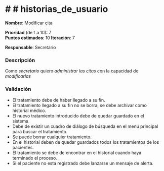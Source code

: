 # # # historias_de_usuario

**Nombre**: Modificar cita

**Prioridad** (de 1 a 10): 7  
**Puntos estimados**: 10
**Iteración**: 7

**Responsable**: Secretario

### Descripción

Como *secretario* quiero *administrar las citas* con la capacidad de *modificarlas*

### Validación

* El tratamiento debe de haber llegado a su fin.
* El tratamiento llegado a su fin no se borra, se debe archivar como historial médico.
* El nuevo tratamiento introducido debe de quedar guardado en el sistema.
* Debe de existir un cuadro de diálogo de búsqueda en el menú principal para buscar el tratamiento.
* Se puede borrar cualquier tratamiento.
* En el historial deben de quedar guardados todos los tratamientos de los pacientes.
* El tratamiento se debe de encontrar en el historial cuando haya terminado el proceso.
* Si el paciente no está registrado debe lanzarse un mensaje de alerta.
